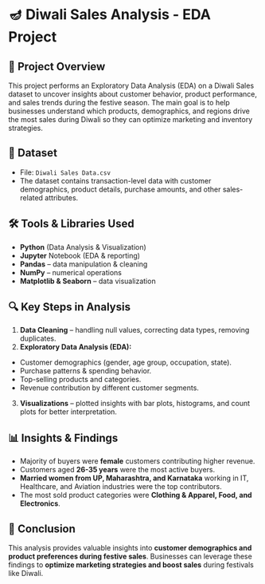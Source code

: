 # **🪔 Diwali Sales Analysis - EDA Project**
## 📌 **Project Overview**
This project performs an Exploratory Data Analysis (EDA) on a Diwali Sales dataset to uncover insights about customer behavior, product performance, and sales trends during the festive season.
The main goal is to help businesses understand which products, demographics, and regions drive the most sales during Diwali so they can optimize marketing and inventory strategies.

## 📂 **Dataset**
- File: `Diwali Sales Data.csv`
- The dataset contains transaction-level data with customer demographics, product details, purchase amounts, and other sales-related attributes.

## 🛠️ **Tools & Libraries Used**
- **Python** (Data Analysis & Visualization)
- **Jupyter** Notebook (EDA & reporting)
- **Pandas** – data manipulation & cleaning
- **NumPy** – numerical operations
- **Matplotlib & Seaborn** – data visualization

## 🔍 **Key Steps in Analysis**
1. **Data Cleaning** – handling null values, correcting data types, removing duplicates.
2. **Exploratory Data Analysis (EDA):**
  - Customer demographics (gender, age group, occupation, state).
  - Purchase patterns & spending behavior.
  - Top-selling products and categories.
  - Revenue contribution by different customer segments.
3. **Visualizations** – plotted insights with bar plots, histograms, and count plots for better interpretation.

## 📊 **Insights & Findings**
- Majority of buyers were **female** customers contributing higher revenue.
- Customers aged **26-35 years** were the most active buyers.
- **Married women from UP, Maharashtra, and Karnataka** working in IT, Healthcare, and Aviation industries were the top contributors.
- The most sold product categories were **Clothing & Apparel, Food, and Electronics**.

## 🎯 **Conclusion**
This analysis provides valuable insights into **customer demographics and product preferences during festive sales**. Businesses can leverage these findings to **optimize marketing strategies and boost sales** during festivals like Diwali.
